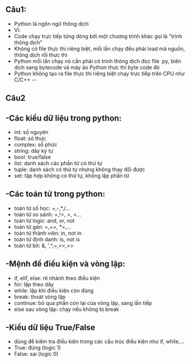 ## Câu1:
- Python là ngôn ngữ thông dịch
- Vì:
- Code chạy trực tiếp từng dòng bởi một chương trình khác gọi là "trình thông dịch"
- Không có file thực thi riêng biệt, mỗi lần chạy đều phải load mã nguồn, thông dịch rồi thực thi
- Python mỗi lần chạy nó cần phải có trình thông dịch đọc file .py, biên dịch sang bytecode và máy ảo Python thực thi byte code đó
- Python không tạo ra file thực thi riêng biệt chạy trực tiếp trên CPU như C/C++
--
## Câu2
## -Các kiểu dữ liệu trong python:
- int: số nguyên 
- float: só thực
- complex: số phức
- string: dãy ký tự
- bool: true/false
- list: danh sách các phần tử có thứ tự
- tuple: danh sách có thứ tự nhưng không thay đổi được
- set: tập hợp không có thứ tự, không lặp phần tử
## -Các toán tử trong python:
- toán tử số học: +,-,*,/...
- toán tử so sánh: =,!=, >, <...
- toán tử logic: and, or, not
- toán tử gán: =,+=, *=,...
- toán tử thành viên: in, not in
- toán tử định danh: is, not is
- toán tử bit: &, ',^,~,<<,>>
## -Mệnh đề điều kiện và vòng lặp:
- if, elif, else: rẽ nhánh theo điều kiện
- for: lặp theo dãy
- while: lặp khi điều kiện còn đúng
- break: thoát vòng lặp
- continue: bỏ qua phần còn lại của vòng lặp, sang lần tiếp
- else sau vòng lặp: chạy nếu không bị break
## -Kiểu dữ liệu True/False
- dùng để kiểm tra điều kiện trong các cấu trúc điều kiện như if, while,...
- True: đúng (logic 1)
- False: sai (logic 0)


